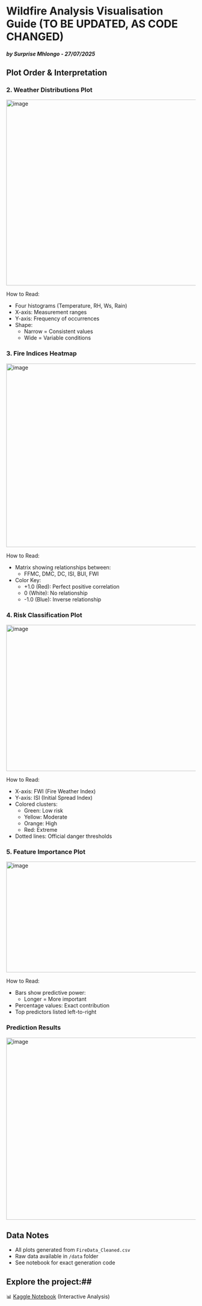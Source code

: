 # Wildfire Analysis Visualisation Guide (TO BE UPDATED, AS CODE CHANGED)
##### by Surprise Mhlongo - 27/07/2025
## Plot Order & Interpretation

### 2. Weather Distributions Plot 
<img width="706" height="493" alt="image" src="https://github.com/user-attachments/assets/0d6948a7-7829-4e01-909f-811105d9ce00" />
  
How to Read:
- Four histograms (Temperature, RH, Ws, Rain)
- X-axis: Measurement ranges
- Y-axis: Frequency of occurrences
- Shape:
  - Narrow = Consistent values
  - Wide = Variable conditions

### 3. Fire Indices Heatmap
<img width="584" height="487" alt="image" src="https://github.com/user-attachments/assets/c18ed287-b697-45df-9228-d136b78f06f5" />
  
How to Read:
- Matrix showing relationships between:
  - FFMC, DMC, DC, ISI, BUI, FWI
- Color Key:
  - +1.0 (Red): Perfect positive correlation
  - 0 (White): No relationship
  - -1.0 (Blue): Inverse relationship

### 4. Risk Classification Plot
<img width="701" height="388" alt="image" src="https://github.com/user-attachments/assets/8642534b-30b4-466b-adc4-849ad78d218e" />
 
How to Read:
- X-axis: FWI (Fire Weather Index)
- Y-axis: ISI (Initial Spread Index)
- Colored clusters:
  - Green: Low risk
  - Yellow: Moderate
  - Orange: High
  - Red: Extreme
- Dotted lines: Official danger thresholds

### 5. Feature Importance Plot
<img width="596" height="294" alt="image" src="https://github.com/user-attachments/assets/b161c032-2601-466d-a6f9-610a96a41fdd" />
 
How to Read:
- Bars show predictive power:
  - Longer = More important
- Percentage values: Exact contribution
- Top predictors listed left-to-right

### Prediction Results
<img width="525" height="483" alt="image" src="https://github.com/user-attachments/assets/b910d17e-9e60-444a-93bf-7fa553fdaa0e" />

## Data Notes
- All plots generated from `FireData_Cleaned.csv`
- Raw data available in `/data` folder
- See notebook for exact generation code

## Explore the project:##  
📊 [Kaggle Notebook](https://www.kaggle.com/code/surprisemhlongo/data-quality-mdm-portfolio/) (Interactive Analysis)  
